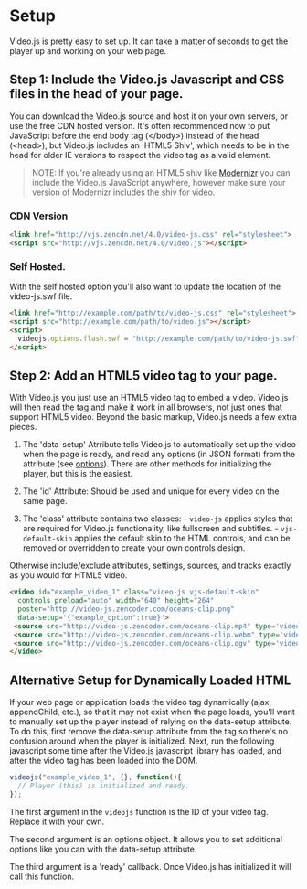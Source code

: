 Setup
=====

Video.js is pretty easy to set up. It can take a matter of seconds to get the player up and working on your web page.

Step 1: Include the Video.js Javascript and CSS files in the head of your page.
------------------------------------------------------------------------------

You can download the Video.js source and host it on your own servers, or use the free CDN hosted version. It's often recommended now to put JavaScript before the end body tag (&lt;/body>) instead of the head (&lt;head>), but Video.js includes an 'HTML5 Shiv', which needs to be in the head for older IE versions to respect the video tag as a valid element.

> NOTE: If you're already using an HTML5 shiv like [Modernizr](http://modernizr.com/) you can include the Video.js JavaScript anywhere, however make sure your version of Modernizr includes the shiv for video.

### CDN Version ###
```html
<link href="http://vjs.zencdn.net/4.0/video-js.css" rel="stylesheet">
<script src="http://vjs.zencdn.net/4.0/video.js"></script>
```

### Self Hosted. ###
With the self hosted option you'll also want to update the location of the video-js.swf file.
```html
<link href="http://example.com/path/to/video-js.css" rel="stylesheet">
<script src="http://example.com/path/to/video.js"></script>
<script>
  videojs.options.flash.swf = "http://example.com/path/to/video-js.swf"
</script>
```


Step 2: Add an HTML5 video tag to your page.
--------------------------------------------
With Video.js you just use an HTML5 video tag to embed a video. Video.js will then read the tag and make it work in all browsers, not just ones that support HTML5 video. Beyond the basic markup, Video.js needs a few extra pieces.

  1. The 'data-setup' Atrribute tells Video.js to automatically set up the video when the page is ready, and read any options (in JSON format) from the attribute (see [options](options.md)). There are other methods for initializing the player, but this is the easiest.

  2. The 'id' Attribute: Should be used and unique for every video on the same page.

  3. The 'class' attribute contains two classes:
    - `video-js` applies styles that are required for Video.js functionality, like fullscreen and subtitles.
    - `vjs-default-skin` applies the default skin to the HTML controls, and can be removed or overridden to create your own controls design.

Otherwise include/exclude attributes, settings, sources, and tracks exactly as you would for HTML5 video.

```html
<video id="example_video_1" class="video-js vjs-default-skin"
  controls preload="auto" width="640" height="264"
  poster="http://video-js.zencoder.com/oceans-clip.png"
  data-setup='{"example_option":true}'>
 <source src="http://video-js.zencoder.com/oceans-clip.mp4" type='video/mp4' />
 <source src="http://video-js.zencoder.com/oceans-clip.webm" type='video/webm' />
 <source src="http://video-js.zencoder.com/oceans-clip.ogv" type='video/ogg' />
</video>
```


Alternative Setup for Dynamically Loaded HTML
---------------------------------------------
If your web page or application loads the video tag dynamically (ajax, appendChild, etc.), so that it may not exist when the page loads, you'll want to manually set up the player instead of relying on the data-setup attribute. To do this, first remove the data-setup attribute from the tag so there's no confusion around when the player is initialized. Next, run the following javascript some time after the Video.js javascript library has loaded, and after the video tag has been loaded into the DOM.
```js
videojs("example_video_1", {}, function(){
  // Player (this) is initialized and ready.
});
```

The first argument in the `videojs` function is the ID of your video tag. Replace it with your own.

The second argument is an options object. It allows you to set additional options like you can with the data-setup attribute.

The third argument is a 'ready' callback. Once Video.js has initialized it will call this function.

